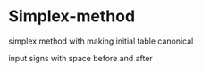 # Simplex-method
simplex method with making initial table canonical

input signs with space before and after
